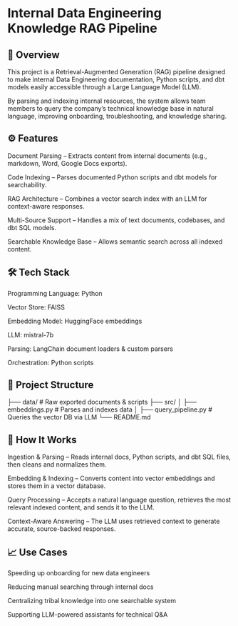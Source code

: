 # Internal Data Engineering Knowledge RAG Pipeline
## 📌 Overview

This project is a Retrieval-Augmented Generation (RAG) pipeline designed to make internal Data Engineering documentation, Python scripts, and dbt models easily accessible through a Large Language Model (LLM).

By parsing and indexing internal resources, the system allows team members to query the company’s technical knowledge base in natural language, improving onboarding, troubleshooting, and knowledge sharing.

## ⚙️ Features

Document Parsing – Extracts content from internal documents (e.g., markdown, Word, Google Docs exports).

Code Indexing – Parses documented Python scripts and dbt models for searchability.

RAG Architecture – Combines a vector search index with an LLM for context-aware responses.

Multi-Source Support – Handles a mix of text documents, codebases, and dbt SQL models.

Searchable Knowledge Base – Allows semantic search across all indexed content.

## 🛠️ Tech Stack

Programming Language: Python

Vector Store: FAISS

Embedding Model: HuggingFace embeddings

LLM: mistral-7b

Parsing: LangChain document loaders & custom parsers

Orchestration: Python scripts


## 📂 Project Structure
├── data/                     # Raw exported documents & scripts
├── src/
│   ├── embeddings.py         # Parses and indexes data
│   ├── query_pipeline.py     # Queries the vector DB via LLM
└── README.md    


## 🚀 How It Works

Ingestion & Parsing – Reads internal docs, Python scripts, and dbt SQL files, then cleans and normalizes them.

Embedding & Indexing – Converts content into vector embeddings and stores them in a vector database.

Query Processing – Accepts a natural language question, retrieves the most relevant indexed content, and sends it to the LLM.

Context-Aware Answering – The LLM uses retrieved context to generate accurate, source-backed responses.

## 📈 Use Cases

Speeding up onboarding for new data engineers

Reducing manual searching through internal docs

Centralizing tribal knowledge into one searchable system

Supporting LLM-powered assistants for technical Q&A
